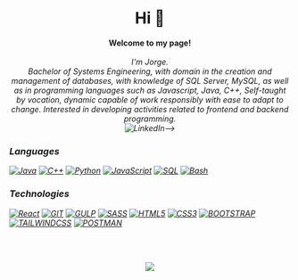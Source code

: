 <h1 align="center">Hi 👋</h1>
<p align="center">
    <b>Welcome to my page!</b><br><br>
    <i>
        I'm Jorge.<br>
        Bachelor of Systems Engineering, with domain in the creation and management of databases, with knowledge of SQL Server, MySQL, as well as in programming languages such as Javascript, Java, C++, Self-taught by vocation, dynamic capable of work responsibly with ease to adapt to change. Interested in developing activities related to frontend and backend programming.<br>
    <!--</i><br>-->
    <!--<a href="https://www.linkedin.com/in/jorge-luis-monzon-morales">--!>
        <img src="https://img.shields.io/badge/LINKEDIN-black?style=for-the-badge&logo=LINKEDIN" alt="LinkedIn">-->
    <!--</a>-->
    <!--<a href="https://twitter.com/JorgeDevmm">
        <img src="https://img.shields.io/badge/TWITTER-black?style=for-the-badge&logo=Twitter" alt="twitter">-->
    <!--</a>-->
    <!--<p align="center"><i> Website:</i> https://jorgemonzon.vercel.app/</p>-->
    
</p>


### Languages
[![Java](https://img.shields.io/badge/java-black?style=for-the-badge&logo=openjdk)](https://github.com/JorgeDevmm)
[![C++](https://img.shields.io/badge/c++-black?style=for-the-badge&logo=cplusplus)](https://github.com/JorgeDevmm)
[![Python](https://img.shields.io/badge/python-black?style=for-the-badge&logo=python)](https://github.com/JorgeDevmm)
[![JavaScript](https://img.shields.io/badge/javascript-black?style=for-the-badge&logo=javascript)](https://github.com/JorgeDevmm)
[![SQL](https://img.shields.io/badge/sql-black?style=for-the-badge&logo=mysql)](https://github.com/JorgeDevmm)
[![Bash](https://img.shields.io/badge/bash-black?style=for-the-badge&logo=gnu-bash&logoColor=white)](https://github.com/JorgeDevmm)

### Technologies
[![React](https://img.shields.io/badge/react-black?style=for-the-badge&logo=react)](https://github.com/JorgeDevmm)
[![GIT](https://img.shields.io/badge/git-black?style=for-the-badge&logo=git)](https://github.com/JorgeDevmm)
[![GULP](https://img.shields.io/badge/gulp-black?style=for-the-badge&logo=gulp)](https://github.com/JorgeDevmm)
[![SASS](https://img.shields.io/badge/sass-black?style=for-the-badge&logo=sass)](https://github.com/JorgeDevmm)
[![HTML5](https://img.shields.io/badge/html5-black?style=for-the-badge&logo=html5)](https://github.com/JorgeDevmm)
[![CSS3](https://img.shields.io/badge/css3-black?style=for-the-badge&logo=css3)](https://github.com/JorgeDevmm)
[![BOOTSTRAP](https://img.shields.io/badge/bootstrap-black?style=for-the-badge&logo=bootstrap)](https://github.com/JorgeDevmm)
[![TAILWINDCSS](https://img.shields.io/badge/tailwindcss-black?style=for-the-badge&logo=tailwindcss)](https://github.com/JorgeDevmm)
[![POSTMAN](https://img.shields.io/badge/postman-black?style=for-the-badge&logo=postman)](https://github.com/JorgeDevmm)


<br>
<br>
<p align="center">
    <a href="https://github.com/JorgeDevmm" ><img
    src="https://github-readme-stats.vercel.app/api/top-langs/?username=JorgeDevmm&theme=dracula">
</p>










